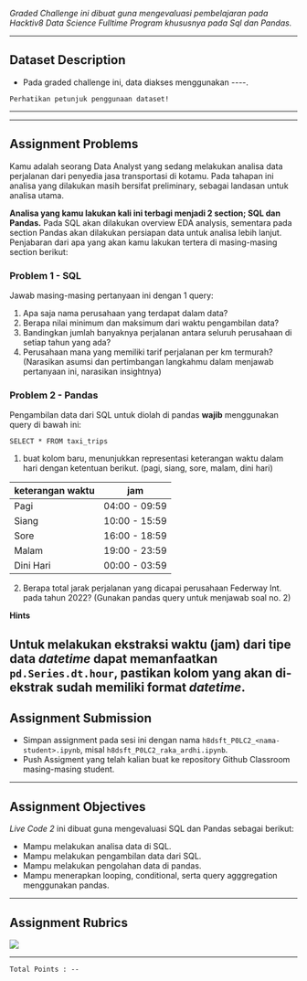 _Graded Challenge ini dibuat guna mengevaluasi pembelajaran pada Hacktiv8 Data Science Fulltime Program khususnya pada Sql dan Pandas._

---

## Dataset Description

* Pada graded challenge ini, data diakses menggunakan ----.

```{attention}
Perhatikan petunjuk penggunaan dataset!
```

---
---

## Assignment Problems

Kamu adalah seorang Data Analyst yang sedang melakukan analisa data perjalanan dari penyedia jasa transportasi di kotamu. Pada tahapan ini analisa yang dilakukan masih bersifat preliminary, sebagai landasan untuk analisa utama.

**Analisa yang kamu lakukan kali ini terbagi menjadi 2 section; SQL dan Pandas.** Pada SQL akan dilakukan overview EDA analysis, sementara pada section Pandas akan dilakukan persiapan data untuk analisa lebih lanjut. Penjabaran dari apa yang akan kamu lakukan tertera di masing-masing section berikut:

### Problem 1 - SQL

Jawab masing-masing pertanyaan ini dengan 1 query:

1. Apa saja nama perusahaan yang terdapat dalam data?
2. Berapa nilai minimum dan maksimum dari waktu pengambilan data?
3. Bandingkan jumlah banyaknya perjalanan antara seluruh perusahaan di setiap tahun yang ada?
4. Perusahaan mana yang memiliki tarif perjalanan per km termurah? (Narasikan asumsi dan pertimbangan langkahmu dalam menjawab pertanyaan ini, narasikan insightnya)

### Problem 2 - Pandas

Pengambilan data dari SQL untuk diolah di pandas **wajib** menggunakan query di bawah ini:

`SELECT * FROM taxi_trips`

1. buat kolom baru, menunjukkan representasi keterangan waktu dalam hari dengan ketentuan berikut. (pagi, siang, sore, malam, dini hari)

|keterangan waktu|jam|	
|--|--|
|Pagi|04:00 - 09:59|
|Siang|10:00 - 15:59|
|Sore|16:00 - 18:59|
|Malam|19:00 - 23:59|
|Dini Hari|00:00 - 03:59|

2. Berapa total jarak perjalanan yang dicapai perusahaan Federway Int. pada tahun 2022? (Gunakan pandas query untuk menjawab soal no. 2)

**Hints**

Untuk melakukan ekstraksi waktu (jam) dari tipe data *datetime* dapat memanfaatkan `pd.Series.dt.hour`, pastikan kolom yang akan di-ekstrak sudah memiliki format *datetime*.
---
## Assignment Submission

- Simpan assignment pada sesi ini dengan nama `h8dsft_P0LC2_<nama-student>.ipynb`, misal `h8dsft_P0LC2_raka_ardhi.ipynb`.
- Push Assigment yang telah kalian buat ke repository Github Classroom masing-masing student.
---
## Assignment Objectives

*Live Code 2* ini dibuat guna mengevaluasi SQL dan Pandas sebagai berikut:

- Mampu melakukan analisa data di SQL.
- Mampu melakukan pengambilan data dari SQL.
- Mampu melakukan pengolahan data di pandas.
- Mampu menerapkan looping, conditional, serta query agggregation menggunakan pandas.

---

## Assignment Rubrics

<img src="--"></img>

---

```
Total Points : --
```
